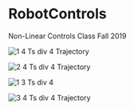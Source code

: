 # RobotControls
Non-Linear Controls Class 
Fall 2019


![1 4 Ts div 4 Trajectory](https://user-images.githubusercontent.com/50337861/139609685-353d0bf9-ca27-439b-b05c-ebcf7f6da503.png)

![2 4 Ts div 4 Trajectory](https://user-images.githubusercontent.com/50337861/139609693-afb92b85-fa09-49bd-88d9-50e0e51c4d52.png)


![1 3 Ts div 4](https://user-images.githubusercontent.com/50337861/139609703-7b7d9d1d-57a9-4fc5-a2b7-2a2b612de08f.png)


![3 4 Ts div 4 Trajectory](https://user-images.githubusercontent.com/50337861/139609708-4f14ad9c-d7f8-4491-9d89-84a6f3df1380.png)
 
